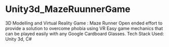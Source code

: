 # Unity3d_MazeRuunnerGame
3D Modelling and Virtual Reality Game : Maze
Runner
Open ended effort to provide a solution to overcome
phobia using VR
Easy game mechanics that can be played easily with
any Google Cardboard Glasses.
Tech Stack Used: Unity 3d, C#
